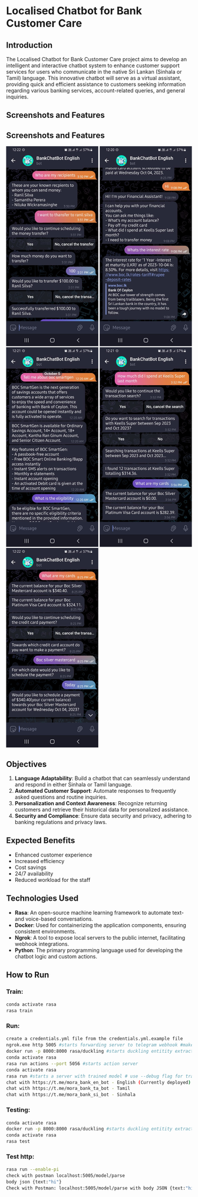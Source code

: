 # Localised Chatbot for Bank Customer Care

## Introduction
The Localised Chatbot for Bank Customer Care project aims to develop an intelligent and interactive chatbot system to enhance customer support services for users who communicate in the native Sri Lankan (Sinhala or Tamil) language. This innovative chatbot will serve as a virtual assistant, providing quick and efficient assistance to customers seeking information regarding various banking services, account-related queries, and general inquiries.

## Screenshots and Features

## Screenshots and Features

<img src="Screenshot 5.jpg" alt="Screenshot 5" width="250"/> <img src="Screenshot 1.jpg" alt="Screenshot 1" width="250"/>
<img src="Screenshot 2.jpg" alt="Screenshot 2" width="250"/> <img src="Screenshot 3.jpg" alt="Screenshot 3" width="250"/>
<img src="Screenshot 4.jpg" alt="Screenshot 4" width="250"/>

## Objectives
1. **Language Adaptability**: Build a chatbot that can seamlessly understand and respond in either Sinhala or Tamil language.
2. **Automated Customer Support**: Automate responses to frequently asked questions and routine inquiries.
3. **Personalization and Context Awareness**: Recognize returning customers and retrieve their historical data for personalized assistance.
4. **Security and Compliance**: Ensure data security and privacy, adhering to banking regulations and privacy laws.

## Expected Benefits
- Enhanced customer experience
- Increased efficiency
- Cost savings
- 24/7 availability
- Reduced workload for the staff

## Technologies Used
- **Rasa**: An open-source machine learning framework to automate text-and voice-based conversations.
- **Docker**: Used for containerizing the application components, ensuring consistent environments.
- **Ngrok**: A tool to expose local servers to the public internet, facilitating webhook integrations.
- **Python**: The primary programming language used for developing the chatbot logic and custom actions.

## How to Run

### Train:
```bash
conda activate rasa
rasa train
```

### Run:
```bash
create a credentials.yml file from the credentials.yml.example file
ngrok.exe http 5005 #starts forwarding server to telegram webhook #make sure forwarding url is same in credentials.yml
docker run -p 8000:8000 rasa/duckling #starts duckling entitity extractor
conda activate rasa
rasa run actions --port 5056 #starts action server
conda activate rasa
rasa run #starts a server with trained model # use --debug flag for traceback
chat with https://t.me/mora_bank_en_bot - English (Currently deployed)
chat with https://t.me/mora_bank_ta_bot - Tamil
chat with https://t.me/mora_bank_si_bot - Sinhala
```

### Testing:
```bash
conda activate rasa
docker run -p 8000:8000 rasa/duckling #starts duckling entitity extractor
conda activate rasa
rasa test
```

### Test http:
```bash
rasa run --enable-pi
check with postman localhost:5005/model/parse
body json {text:"hi"}
Check with Postman: localhost:5005/model/parse with body JSON {text:"hi"}
```

